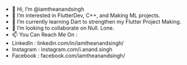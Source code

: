 - 👋 Hi, I’m @iamtheanandsingh
- 👀 I’m interested in FlutterDev, C++, and Making ML projects.
- 🌱 I’m currently learning Dart to strengthen my Flutter Project Making.
- 💞️ I’m looking to collaborate on Null. Lone.
- 📫 You Can Reach Me On :
- LinkedIn : linkedin.com/in/iamtheanandsingh/
- Instagram : instagram.com/i.anand.singh
- Facebook : facebook.com/iamtheanandsingh/
